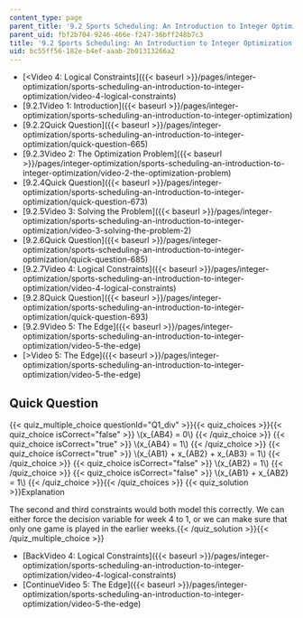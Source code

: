 ```yaml
---
content_type: page
parent_title: '9.2 Sports Scheduling: An Introduction to Integer Optimization '
parent_uid: fbf2b704-9246-466e-f247-36bff248b7c3
title: '9.2 Sports Scheduling: An Introduction to Integer Optimization '
uid: bc55ff56-182e-b4ef-aaab-2b01313266a2
---
```


*   [\<Video 4: Logical Constraints]({{< baseurl >}}/pages/integer-optimization/sports-scheduling-an-introduction-to-integer-optimization/video-4-logical-constraints)
*   [9.2.1Video 1: Introduction]({{< baseurl >}}/pages/integer-optimization/sports-scheduling-an-introduction-to-integer-optimization)
*   [9.2.2Quick Question]({{< baseurl >}}/pages/integer-optimization/sports-scheduling-an-introduction-to-integer-optimization/quick-question-665)
*   [9.2.3Video 2: The Optimization Problem]({{< baseurl >}}/pages/integer-optimization/sports-scheduling-an-introduction-to-integer-optimization/video-2-the-optimization-problem)
*   [9.2.4Quick Question]({{< baseurl >}}/pages/integer-optimization/sports-scheduling-an-introduction-to-integer-optimization/quick-question-673)
*   [9.2.5Video 3: Solving the Problem]({{< baseurl >}}/pages/integer-optimization/sports-scheduling-an-introduction-to-integer-optimization/video-3-solving-the-problem-2)
*   [9.2.6Quick Question]({{< baseurl >}}/pages/integer-optimization/sports-scheduling-an-introduction-to-integer-optimization/quick-question-685)
*   [9.2.7Video 4: Logical Constraints]({{< baseurl >}}/pages/integer-optimization/sports-scheduling-an-introduction-to-integer-optimization/video-4-logical-constraints)
*   [9.2.8Quick Question]({{< baseurl >}}/pages/integer-optimization/sports-scheduling-an-introduction-to-integer-optimization/quick-question-693)
*   [9.2.9Video 5: The Edge]({{< baseurl >}}/pages/integer-optimization/sports-scheduling-an-introduction-to-integer-optimization/video-5-the-edge)
*   [\>Video 5: The Edge]({{< baseurl >}}/pages/integer-optimization/sports-scheduling-an-introduction-to-integer-optimization/video-5-the-edge)

Quick Question
--------------

{{< quiz_multiple_choice questionId="Q1_div" >}}{{< quiz_choices >}}{{< quiz_choice isCorrect="false" >}}&nbsp;\\(x\_{AB4} = 0\\)&nbsp;{{< /quiz_choice >}}
{{< quiz_choice isCorrect="true" >}}&nbsp;\\(x\_{AB4} = 1\\)&nbsp;{{< /quiz_choice >}}
{{< quiz_choice isCorrect="true" >}}&nbsp;\\(x\_{AB1} + x\_{AB2} + x\_{AB3} = 1\\)&nbsp;{{< /quiz_choice >}}
{{< quiz_choice isCorrect="false" >}}&nbsp;\\(x\_{AB2} = 1\\)&nbsp;{{< /quiz_choice >}}
{{< quiz_choice isCorrect="false" >}}&nbsp;\\(x\_{AB1} + x\_{AB2} = 1\\)&nbsp;{{< /quiz_choice >}}{{< /quiz_choices >}}
{{< quiz_solution >}}Explanation

The second and third constraints would both model this correctly. We can either force the decision variable for week 4 to 1, or we can make sure that only one game is played in the earlier weeks.{{< /quiz_solution >}}{{< /quiz_multiple_choice >}}

*   [BackVideo 4: Logical Constraints]({{< baseurl >}}/pages/integer-optimization/sports-scheduling-an-introduction-to-integer-optimization/video-4-logical-constraints)
*   [ContinueVideo 5: The Edge]({{< baseurl >}}/pages/integer-optimization/sports-scheduling-an-introduction-to-integer-optimization/video-5-the-edge)